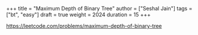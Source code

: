 +++
title = "Maximum Depth of Binary Tree"
author = ["Seshal Jain"]
tags = ["bt", "easy"]
draft = true
weight = 2024
duration = 15
+++

<https://leetcode.com/problems/maximum-depth-of-binary-tree>
